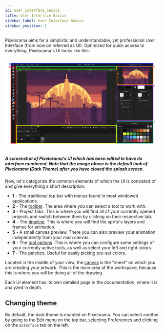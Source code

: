 ```yaml
---
id: user_interface_basics
title: User Interface Basics
sidebar_label: User Interface Basics
sidebar_position: 1
---
```


Pixelorama aims for a simplistic and understandable, yet professional User Interface (from now on referred as UI). Optimized for quick access to everything, Pixelorama's UI looks like this:

![A screenshot of Pixelorama's UI which has been edited to have its interface numbered.](../../../static/img/ui-introduction.png)

##### A screenshot of Pixelorama's UI which has been edited to have its interface numbered. Note that the image above is the default look of Pixelorama (Dark Theme) after you have closed the splash screen.

Now, let's categorize the common elements of which the UI is consisted of and give everything a short description.

- **1** - The traditional top bar with menus found in most windowed applications.
- **2** - The [toolbar](../tools). The area where you can select a tool to work with.
- **3** - Project tabs. This is where you will find all of your currently opened projects and switch between them by clicking on their respective tab.
- **4** - The [timeline](timeline). This is where you will find the sprite's layers and frames for animation.
- **5** - A small canvas preview. There you can also preview your animation independently from your main canvas.
- **6** - The [tool options](../tools/#tool-options). This is where you can configure some settings of your currently active tools, as well as select your left and right colors.
- **7** - The [palettes](../palettes). Useful for easily picking pre-set colors.

Located in the middle of your view, the [canvas](canvas) is the "sheet" on which you are creating your artwork. This is the main area of the workspace, because this is where you will be doing all of the drawing.

Each UI element has its own detailed page in the documentation, where it is analyzed in depth.

## Changing theme
By default, the dark theme is enabled on Pixelorama. You can select another by going to the Edit menu on the top bar, selecting Preferences and clicking on the `Interface` tab on the left.
